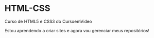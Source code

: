 # HTML-CSS
 Curso de HTML5 e CSS3  do CursoemVideo

Estou aprendendo a criar sites e agora vou gerenciar meus repositórios!